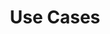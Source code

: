 ---
title: Use Cases
excerpt: ''
deprecated: false
hidden: true
metadata:
  title: ''
  description: ''
  robots: index
next:
  description: ''
---